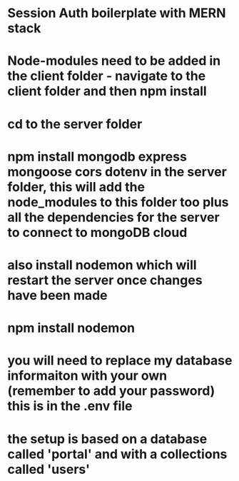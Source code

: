 # Session Auth boilerplate with MERN stack

# Node-modules need to be added in the client folder - navigate to the client folder and then npm install 

# cd to the server folder
# npm install mongodb express mongoose cors dotenv in the server folder, this will add the node_modules to this folder too plus all the dependencies for the server to connect to mongoDB cloud

# also install nodemon which will restart the server once changes have been made
# npm install nodemon 

# you will need to replace my database informaiton with  your own (remember to add your password) this is in the .env file
# the setup is based on a database called 'portal' and with a collections called 'users'
